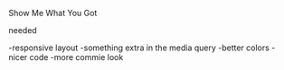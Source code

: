 Show Me What You Got

needed

-responsive layout
-something extra in the media query
-better colors
-nicer code
-more commie look